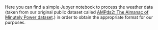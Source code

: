 Here you can find a simple Jupyer notebook to process the weather data (taken from our original public dataset called [AMPds2: The Almanac of Minutely Power dataset](https://dataverse.harvard.edu/dataset.xhtml?persistentId=doi:10.7910/DVN/FIE0S4).) in order to obtain the appropriate format for our purposes.

